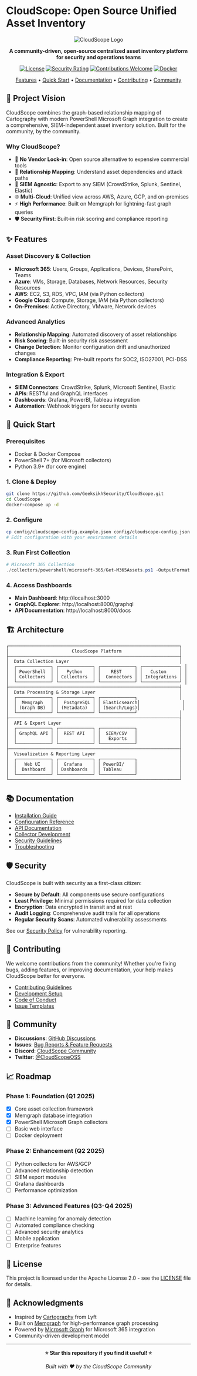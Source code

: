 # CloudScope: Open Source Unified Asset Inventory 

<div align="center">

![CloudScope Logo](docs/assets/logo.png)

**A community-driven, open-source centralized asset inventory platform for security and operations teams**

[![License](https://img.shields.io/badge/License-Apache%202.0-blue.svg)](LICENSE)
[![Security Rating](https://img.shields.io/badge/Security-A+-green.svg)](SECURITY.md)
[![Contributions Welcome](https://img.shields.io/badge/Contributions-Welcome-brightgreen.svg)](CONTRIBUTING.md)
[![Docker](https://img.shields.io/badge/Docker-Ready-blue.svg)](docker-compose.yml)

[Features](#-features) • [Quick Start](#-quick-start) • [Documentation](#-documentation) • [Contributing](#-contributing) • [Community](#-community)

</div>

## 🎯 **Project Vision**

CloudScope combines the graph-based relationship mapping of Cartography with modern PowerShell Microsoft Graph integration to create a comprehensive, SIEM-independent asset inventory solution. Built for the community, by the community.

### **Why CloudScope?**

- 🚫 **No Vendor Lock-in**: Open source alternative to expensive commercial tools
- 🔗 **Relationship Mapping**: Understand asset dependencies and attack paths
- 🔌 **SIEM Agnostic**: Export to any SIEM (CrowdStrike, Splunk, Sentinel, Elastic)
- 🌐 **Multi-Cloud**: Unified view across AWS, Azure, GCP, and on-premises
- ⚡ **High Performance**: Built on Memgraph for lightning-fast graph queries
- 🛡️ **Security First**: Built-in risk scoring and compliance reporting

## ✨ **Features**

### **Asset Discovery & Collection**
- **Microsoft 365**: Users, Groups, Applications, Devices, SharePoint, Teams
- **Azure**: VMs, Storage, Databases, Network Resources, Security Resources
- **AWS**: EC2, S3, RDS, VPC, IAM (via Python collectors)
- **Google Cloud**: Compute, Storage, IAM (via Python collectors)
- **On-Premises**: Active Directory, VMware, Network devices

### **Advanced Analytics**
- **Relationship Mapping**: Automated discovery of asset relationships
- **Risk Scoring**: Built-in security risk assessment
- **Change Detection**: Monitor configuration drift and unauthorized changes
- **Compliance Reporting**: Pre-built reports for SOC2, ISO27001, PCI-DSS

### **Integration & Export**
- **SIEM Connectors**: CrowdStrike, Splunk, Microsoft Sentinel, Elastic
- **APIs**: RESTful and GraphQL interfaces
- **Dashboards**: Grafana, PowerBI, Tableau integration
- **Automation**: Webhook triggers for security events

## 🚀 **Quick Start**

### **Prerequisites**
- Docker & Docker Compose
- PowerShell 7+ (for Microsoft collectors)
- Python 3.9+ (for core engine)

### **1. Clone & Deploy**
```bash
git clone https://github.com/GeeksikhSecurity/CloudScope.git
cd CloudScope
docker-compose up -d
```

### **2. Configure**
```bash
cp config/cloudscope-config.example.json config/cloudscope-config.json
# Edit configuration with your environment details
```

### **3. Run First Collection**
```powershell
# Microsoft 365 Collection
./collectors/powershell/microsoft-365/Get-M365Assets.ps1 -OutputFormat Database
```

### **4. Access Dashboards**
- **Main Dashboard**: http://localhost:3000
- **GraphQL Explorer**: http://localhost:8000/graphql
- **API Documentation**: http://localhost:8000/docs

## 🏗️ **Architecture**

```
┌─────────────────────────────────────────────────────────────────┐
│                        CloudScope Platform                      │
├─────────────────────────────────────────────────────────────────┤
│  Data Collection Layer                                          │
│  ┌─────────────┐ ┌─────────────┐ ┌─────────────┐ ┌──────────────┐ │
│  │ PowerShell  │ │   Python    │ │    REST     │ │   Custom     │ │
│  │ Collectors  │ │ Collectors  │ │  Connectors │ │ Integrations │ │
│  └─────────────┘ └─────────────┘ └─────────────┘ └──────────────┘ │
├─────────────────────────────────────────────────────────────────┤
│  Data Processing & Storage Layer                                │
│  ┌─────────────┐ ┌─────────────┐ ┌─────────────┐                │
│  │  Memgraph   │ │  PostgreSQL │ │ Elasticsearch│                │
│  │ (Graph DB)  │ │ (Metadata)  │ │ (Search/Logs)│                │
│  └─────────────┘ └─────────────┘ └─────────────┘                │
├─────────────────────────────────────────────────────────────────┤
│  API & Export Layer                                             │
│  ┌─────────────┐ ┌─────────────┐ ┌─────────────┐                │
│  │ GraphQL API │ │  REST API   │ │  SIEM/CSV   │                │
│  │             │ │             │ │   Exports   │                │
│  └─────────────┘ └─────────────┘ └─────────────┘                │
├─────────────────────────────────────────────────────────────────┤
│  Visualization & Reporting Layer                                │
│  ┌─────────────┐ ┌─────────────┐ ┌─────────────┐                │
│  │   Web UI    │ │  Grafana    │ │ PowerBI/    │                │
│  │  Dashboard  │ │ Dashboards  │ │ Tableau     │                │
│  └─────────────┘ └─────────────┘ └─────────────┘                │
└─────────────────────────────────────────────────────────────────┘
```

## 📚 **Documentation**

- [Installation Guide](docs/installation/README.md)
- [Configuration Reference](docs/configuration/README.md)
- [API Documentation](docs/api-reference/README.md)
- [Collector Development](docs/development/collectors.md)
- [Security Guidelines](docs/security/README.md)
- [Troubleshooting](docs/troubleshooting/README.md)

## 🛡️ **Security**

CloudScope is built with security as a first-class citizen:

- **Secure by Default**: All components use secure configurations
- **Least Privilege**: Minimal permissions required for data collection
- **Encryption**: Data encrypted in transit and at rest
- **Audit Logging**: Comprehensive audit trails for all operations
- **Regular Security Scans**: Automated vulnerability assessments

See our [Security Policy](SECURITY.md) for vulnerability reporting.

## 🤝 **Contributing**

We welcome contributions from the community! Whether you're fixing bugs, adding features, or improving documentation, your help makes CloudScope better for everyone.

- [Contributing Guidelines](CONTRIBUTING.md)
- [Development Setup](docs/development/setup.md)
- [Code of Conduct](CODE_OF_CONDUCT.md)
- [Issue Templates](.github/ISSUE_TEMPLATE/)

## 🌟 **Community**

- **Discussions**: [GitHub Discussions](https://github.com/GeeksikhSecurity/CloudScope/discussions)
- **Issues**: [Bug Reports & Feature Requests](https://github.com/GeeksikhSecurity/CloudScope/issues)
- **Discord**: [CloudScope Community](https://discord.gg/cloudscope)
- **Twitter**: [@CloudScopeOSS](https://twitter.com/CloudScopeOSS)

## 📈 **Roadmap**

### **Phase 1: Foundation (Q1 2025)**
- [x] Core asset collection framework
- [x] Memgraph database integration
- [x] PowerShell Microsoft Graph collectors
- [ ] Basic web interface
- [ ] Docker deployment

### **Phase 2: Enhancement (Q2 2025)**
- [ ] Python collectors for AWS/GCP
- [ ] Advanced relationship detection
- [ ] SIEM export modules
- [ ] Grafana dashboards
- [ ] Performance optimization

### **Phase 3: Advanced Features (Q3-Q4 2025)**
- [ ] Machine learning for anomaly detection
- [ ] Automated compliance checking
- [ ] Advanced security analytics
- [ ] Mobile application
- [ ] Enterprise features

## 📄 **License**

This project is licensed under the Apache License 2.0 - see the [LICENSE](LICENSE) file for details.

## 🙏 **Acknowledgments**

- Inspired by [Cartography](https://github.com/cartography-cncf/cartography) from Lyft
- Built on [Memgraph](https://memgraph.com/) for high-performance graph processing
- Powered by [Microsoft Graph](https://graph.microsoft.com/) for Microsoft 365 integration
- Community-driven development model

---

<div align="center">

**⭐ Star this repository if you find it useful! ⭐**

*Built with ❤️ by the CloudScope Community*

</div>
